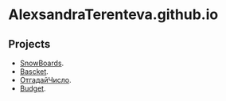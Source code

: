 # AlexsandraTerenteva.github.io
## Projects

* [SnowBoards](http://AlexsandraTerenteva.github.io/SnowBoards/).
* [Bascket](http://AlexsandraTerenteva.github.io/busket/).
* [OтгадайЧисло](http://AlexsandraTerenteva.github.io/OтгадайЧисло/).
* [Budget](http://AlexsandraTerenteva.github.io/budget/).
